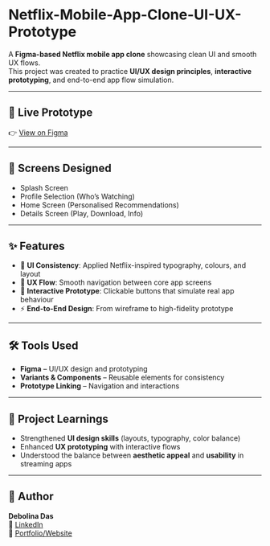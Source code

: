 # Netflix-Mobile-App-Clone-UI-UX-Prototype

A **Figma-based Netflix mobile app clone** showcasing clean UI and smooth UX flows.  
This project was created to practice **UI/UX design principles**, **interactive prototyping**, and end-to-end app flow simulation.

---

## 🔗 Live Prototype
👉 [View on Figma](https://www.figma.com/proto/XFJgsdE4tEzIB69AAvQYzs/Netflix?node-id=2-191&p=f&t=VgYY3795KyHx1IZB-1&scaling=scale-down&content-scaling=fixed&page-id=0%3A1)

---

## 📱 Screens Designed
- Splash Screen  
- Profile Selection (Who’s Watching)  
- Home Screen (Personalised Recommendations)  
- Details Screen (Play, Download, Info)  

---

## ✨ Features
- 🎨 **UI Consistency**: Applied Netflix-inspired typography, colours, and layout  
- 🧭 **UX Flow**: Smooth navigation between core app screens  
- 🔗 **Interactive Prototype**: Clickable buttons that simulate real app behaviour  
- ⚡ **End-to-End Design**: From wireframe to high-fidelity prototype  

---

## 🛠️ Tools Used
- **Figma** – UI/UX design and prototyping  
- **Variants & Components** – Reusable elements for consistency  
- **Prototype Linking** – Navigation and interactions  


---

## 📌 Project Learnings
- Strengthened **UI design skills** (layouts, typography, color balance)  
- Enhanced **UX prototyping** with interactive flows  
- Understood the balance between **aesthetic appeal** and **usability** in streaming apps  

---

## 👤 Author
**Debolina Das**  
🔗 [LinkedIn](https://www.linkedin.com/in/debolina-das-tech13)  
🔗 [Portfolio/Website](https://debolina-d.github.io/portfolio/)  
